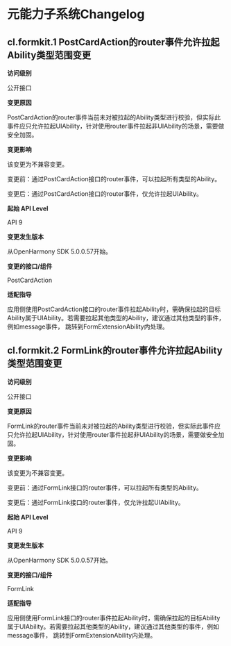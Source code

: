# 元能力子系统Changelog

## cl.formkit.1 PostCardAction的router事件允许拉起Ability类型范围变更

**访问级别**

公开接口

**变更原因**

PostCardAction的router事件当前未对被拉起的Ability类型进行校验，但实际此事件应只允许拉起UIAbility，针对使用router事件拉起非UIAbility的场景，需要做安全加固。

**变更影响**

该变更为不兼容变更。


变更前：通过PostCardAction接口的router事件，可以拉起所有类型的Ability。


变更后：通过PostCardAction接口的router事件，仅允许拉起UIAbility。

**起始 API Level**

API 9

**变更发生版本**

从OpenHarmony SDK 5.0.0.57开始。

**变更的接口/组件**

PostCardAction

**适配指导**

应用侧使用PostCardAction接口的router事件拉起Ability时，需确保拉起的目标Ability属于UIAbility。若需要拉起其他类型的Ability，建议通过其他类型的事件，例如message事件， 跳转到FormExtensionAbility内处理。



## cl.formkit.2 FormLink的router事件允许拉起Ability类型范围变更

**访问级别**

公开接口

**变更原因**

FormLink的router事件当前未对被拉起的Ability类型进行校验，但实际此事件应只允许拉起UIAbility，针对使用router事件拉起非UIAbility的场景，需要做安全加固。

**变更影响**

该变更为不兼容变更。


变更前：通过FormLink接口的router事件，可以拉起所有类型的Ability。


变更后：通过FormLink接口的router事件，仅允许拉起UIAbility。

**起始 API Level**

API 9

**变更发生版本**

从OpenHarmony SDK 5.0.0.57开始。

**变更的接口/组件**

FormLink

**适配指导**

应用侧使用FormLink接口的router事件拉起Ability时，需确保拉起的目标Ability属于UIAbility。若需要拉起其他类型的Ability，建议通过其他类型的事件，例如message事件， 跳转到FormExtensionAbility内处理。